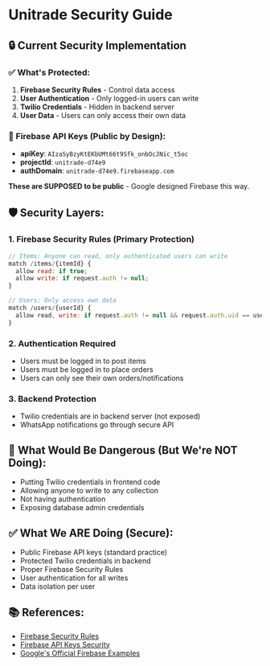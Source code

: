 # Unitrade Security Guide

## 🔒 Current Security Implementation

### ✅ What's Protected:
1. **Firebase Security Rules** - Control data access
2. **User Authentication** - Only logged-in users can write
3. **Twilio Credentials** - Hidden in backend server
4. **User Data** - Users can only access their own data

### 🔑 Firebase API Keys (Public by Design):
- **apiKey**: `AIzaSyBzyKtEKbUMt66t9Sfk_onbOcJNic_t5oc`
- **projectId**: `unitrade-d74e9`
- **authDomain**: `unitrade-d74e9.firebaseapp.com`

**These are SUPPOSED to be public** - Google designed Firebase this way.

## 🛡️ Security Layers:

### 1. Firebase Security Rules (Primary Protection)
```javascript
// Items: Anyone can read, only authenticated users can write
match /items/{itemId} {
  allow read: if true;
  allow write: if request.auth != null;
}

// Users: Only access own data
match /users/{userId} {
  allow read, write: if request.auth != null && request.auth.uid == userId;
}
```

### 2. Authentication Required
- Users must be logged in to post items
- Users must be logged in to place orders
- Users can only see their own orders/notifications

### 3. Backend Protection
- Twilio credentials are in backend server (not exposed)
- WhatsApp notifications go through secure API

## 🚨 What Would Be Dangerous (But We're NOT Doing):
- Putting Twilio credentials in frontend code
- Allowing anyone to write to any collection
- Not having authentication
- Exposing database admin credentials

## ✅ What We ARE Doing (Secure):
- Public Firebase API keys (standard practice)
- Protected Twilio credentials in backend
- Proper Firebase Security Rules
- User authentication for all writes
- Data isolation per user

## 📚 References:
- [Firebase Security Rules](https://firebase.google.com/docs/rules)
- [Firebase API Keys Security](https://firebase.google.com/docs/projects/api-keys)
- [Google's Official Firebase Examples](https://github.com/firebase/quickstart-js)
